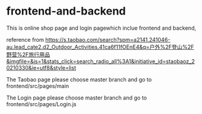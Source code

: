 # frontend-and-backend
This is online shop page and login pagewhich inclue frontend and backend, 

reference from https://s.taobao.com/search?spm=a2141.241046-au.lead_cate2.d2_Outdoor_Activities.41ca6f11fOEnE4&q=户外%2F登山%2F野营%2F旅行用品&imgfile=&js=1&stats_click=search_radio_all%3A1&initiative_id=staobaoz_20210330&ie=utf8&style=list

The Taobao page please choose master branch and go to frontend/src/pages/main

The Login page please choose master branch and go to frontend/src/pages/Login.js
